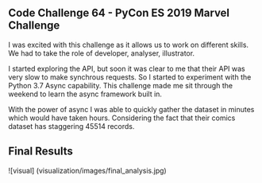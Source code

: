 ## Code Challenge 64 - PyCon ES 2019 Marvel Challenge

I was excited with this challenge as it allows us to work on different skills. We had to take the role of developer, analyser, illustrator.

I started exploring the API, but soon it was clear to me that their API was very slow to make synchrous requests. So I started to experiment with the Python 3.7 Async capability. This challenge made me sit through the weekend to learn the async framework built in.

With the power of async I was able to quickly gather the dataset in minutes which would have taken hours. Considering the fact that their comics dataset has staggering 45514 records.

## Final Results

![visual] (visualization/images/final_analysis.jpg)